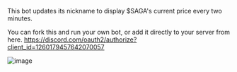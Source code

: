 This bot updates its nickname to display $SAGA's current price every two minutes.

You can fork this and run your own bot, or add it directly to your server from here.
https://discord.com/oauth2/authorize?client_id=1260179457642070057



![image](https://github.com/tonyler/saga_price_bot/assets/115975987/d0b15cb8-6670-45b2-98d3-af2edc2e8b41)


